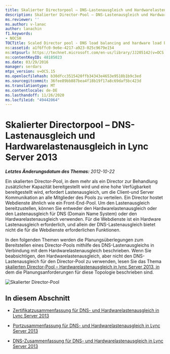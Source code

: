 ```yaml
---
title: Skalierter Directorpool – DNS-Lastenausgleich und Hardwarelastenausgleich
description: Skalierter Director-Pool – DNS-Lastenausgleich und Hardwarelastenausgleich.
ms.reviewer: ''
ms.author: v-lanac
author: lanachin
f1.keywords:
- NOCSH
TOCTitle: Scaled Director pool - DNS load balancing and hardware load balancer
ms:assetid: a1f6ffc0-9e6e-4217-a923-025c9679e154
ms:mtpsurl: https://technet.microsoft.com/en-us/library/JJ205142(v=OCS.15)
ms:contentKeyID: 48185023
ms.date: 03/29/2016
manager: serdars
mtps_version: v=OCS.15
ms.openlocfilehash: b30dfcc3515420ffb34343e4653e9518b1b9c3ed
ms.sourcegitcommit: 36fee89bb887bea4f18b19f17a8c69daf5bc423d
ms.translationtype: MT
ms.contentlocale: de-DE
ms.lasthandoff: 11/26/2020
ms.locfileid: "49442064"
---
```

# <a name="scaled-director-pool---dns-load-balancing-and-hardware-load-balancer-in-lync-server-2013"></a>Skalierter Directorpool – DNS-Lastenausgleich und Hardwarelastenausgleich in Lync Server 2013

<div data-xmlns="http://www.w3.org/1999/xhtml">

<div class="topic" data-xmlns="http://www.w3.org/1999/xhtml" data-msxsl="urn:schemas-microsoft-com:xslt" data-cs="https://msdn.microsoft.com/">

<div data-asp="https://msdn2.microsoft.com/asp">



</div>

<div id="mainSection">

<div id="mainBody">

<span> </span>

_**Letztes Änderungsdatum des Themas:** 2012-10-22_

Ein skalierten Director-Pool, in dem mehr als ein Director zur Behandlung zusätzlicher Kapazität bereitgestellt wird und eine hohe Verfügbarkeit bereitgestellt wird, erfordert Lastenausgleich, um die Client-und Server Kommunikation an alle Mitglieder des Pools zu verteilen. Ein Director hostet Webdienste ähnlich wie ein Front-End-Pool. Um den Lastenausgleich bereitzustellen, können Sie entweder den Hardwarelastenausgleich oder den Lastenausgleich für DNS (Domain Name System) oder den Hardwarelastenausgleich verwenden. Für die Webdienste ist ein Hardware Lastenausgleich erforderlich, und allein der DNS-Lastenausgleich bietet nicht die für die Webdienste erforderlichen Funktionen.

In den folgenden Themen werden die Planungsüberlegungen zum Bereitstellen eines Director-Pools mithilfe des DNS-Lastenausgleichs in Verbindung mit dem Hardwarelastenausgleich beschrieben. Wenn Sie beabsichtigen, den Hardwarelastenausgleich, aber nicht den DNS-Lastenausgleich für den Director-Pool zu verwenden, lesen Sie das Thema [skalierten Director-Pool – Hardwarelastenausgleich in lync Server 2013, in](lync-server-2013-scaled-director-pool-hardware-load-balancer.md) dem die Planungsanforderungen für diese Topologie beschrieben sind.

![Skalierter Director-Pool](images/JJ205142.35a78a7a-b781-4c8f-951e-168451ba6a65(OCS.15).jpg "Skalierter Director-Pool")

<div>

## <a name="in-this-section"></a>In diesem Abschnitt

  - [Zertifikatzusammenfassung für DNS- und Hardwarelastenausgleich in Lync Server 2013](lync-server-2013-certificate-summary-dns-and-hlb-load-balanced.md)

  - [Portzusammenfassung für DNS- und Hardwarelastenausgleich in Lync Server 2013](lync-server-2013-port-summary-dns-and-hlb-load-balanced.md)

  - [DNS-Zusammenfassung für DNS- und Hardwarelastenausgleich in Lync Server 2013](lync-server-2013-dns-summary-dns-and-hlb-load-balanced.md)

</div>

</div>

<span> </span>

</div>

</div>

</div>

